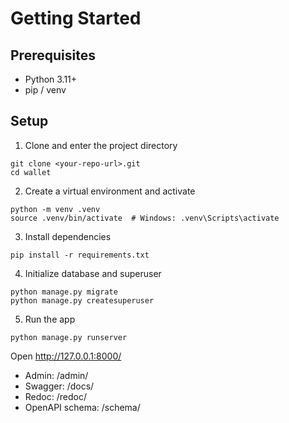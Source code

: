# Getting Started

## Prerequisites
- Python 3.11+
- pip / venv

## Setup

1) Clone and enter the project directory
```
git clone <your-repo-url>.git
cd wallet
```

2) Create a virtual environment and activate
```
python -m venv .venv
source .venv/bin/activate  # Windows: .venv\Scripts\activate
```

3) Install dependencies
```
pip install -r requirements.txt
```

4) Initialize database and superuser
```
python manage.py migrate
python manage.py createsuperuser
```

5) Run the app
```
python manage.py runserver
```

Open http://127.0.0.1:8000/
- Admin:           /admin/
- Swagger:         /docs/
- Redoc:           /redoc/
- OpenAPI schema:  /schema/
